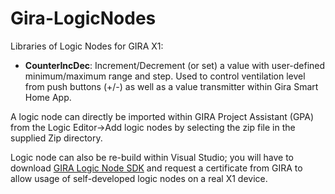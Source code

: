 # Gira-LogicNodes

Libraries of Logic Nodes for GIRA X1:
- **CounterIncDec**: Increment/Decrement (or set) a value with user-defined minimum/maximum range and step. Used to control ventilation level from push buttons (+/-) as well as a value transmitter within Gira Smart Home App.

A logic node can directly be imported within GIRA Project Assistant (GPA) from the Logic Editor->Add logic nodes by selecting the zip file in the supplied Zip directory.

Logic node can also be re-build within Visual Studio; you will have to download [GIRA Logic Node SDK](https://link.gira.de/LogicNodeSDKneu) and request a certificate from GIRA to allow usage of self-developed logic nodes on a real X1 device.
